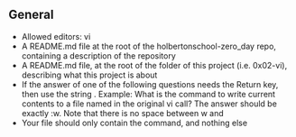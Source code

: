 ## General

* Allowed editors: vi
* A README.md file at the root of the holbertonschool-zero_day repo, containing a description of the repository
* A README.md file, at the root of the folder of this project (i.e. 0x02-vi), describing what this project is about
* If the answer of one of the following questions needs the Return key, then use the string <Return>. Example: What is the command to write current   contents to a file named in the original vi call? The answer should be exactly :w<Return>. Note that there is no space between w and <Return>
* Your file should only contain the command, and nothing else